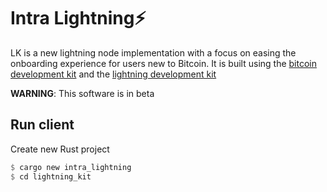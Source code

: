 # Intra Lightning⚡

LK is a new lightning node implementation with a focus on easing the onboarding experience for users new to Bitcoin. It is built using the [bitcoin development kit](https://bitcoindevkit.org) and the [lightning development kit](https://lightningdevkit.org)

**WARNING**: This software is in beta

## Run client

Create new Rust project

```rust
$ cargo new intra_lightning
$ cd lightning_kit
